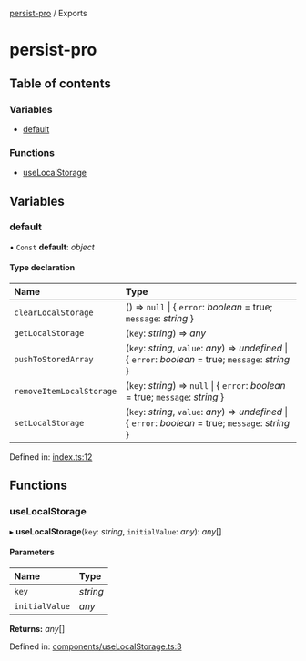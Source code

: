 [persist-pro](README.md) / Exports

# persist-pro

## Table of contents

### Variables

- [default](modules.md#default)

### Functions

- [useLocalStorage](modules.md#uselocalstorage)

## Variables

### default

• `Const` **default**: *object*

#### Type declaration

| Name | Type |
| :------ | :------ |
| `clearLocalStorage` | () => ``null`` \| { `error`: *boolean* = true; `message`: *string*  } |
| `getLocalStorage` | (`key`: *string*) => *any* |
| `pushToStoredArray` | (`key`: *string*, `value`: *any*) => *undefined* \| { `error`: *boolean* = true; `message`: *string*  } |
| `removeItemLocalStorage` | (`key`: *string*) => ``null`` \| { `error`: *boolean* = true; `message`: *string*  } |
| `setLocalStorage` | (`key`: *string*, `value`: *any*) => *undefined* \| { `error`: *boolean* = true; `message`: *string*  } |

Defined in: [index.ts:12](https://github.com/vitor-nogueira-dev/use-storage/blob/b216ea9/src/index.ts#L12)

## Functions

### useLocalStorage

▸ **useLocalStorage**(`key`: *string*, `initialValue`: *any*): *any*[]

#### Parameters

| Name | Type |
| :------ | :------ |
| `key` | *string* |
| `initialValue` | *any* |

**Returns:** *any*[]

Defined in: [components/useLocalStorage.ts:3](https://github.com/vitor-nogueira-dev/use-storage/blob/b216ea9/src/components/useLocalStorage.ts#L3)
